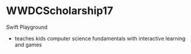 # WWDCScholarship17

Swift Playground
  - teaches kids computer science fundamentals with interactive learning and games
